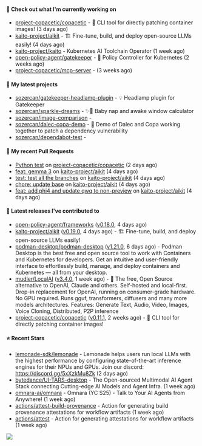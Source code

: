 #### 👷 Check out what I'm currently working on

- [project-copacetic/copacetic](https://github.com/project-copacetic/copacetic) - 🧵 CLI tool for directly patching container images! (3 days ago)
- [kaito-project/aikit](https://github.com/kaito-project/aikit) - 🏗️ Fine-tune, build, and deploy open-source LLMs easily! (4 days ago)
- [kaito-project/kaito](https://github.com/kaito-project/kaito) - Kubernetes AI Toolchain Operator (1 week ago)
- [open-policy-agent/gatekeeper](https://github.com/open-policy-agent/gatekeeper) - 🐊 Policy Controller for Kubernetes (2 weeks ago)
- [project-copacetic/mcp-server](https://github.com/project-copacetic/mcp-server) -  (3 weeks ago)

#### 🌱 My latest projects

- [sozercan/gatekeeper-headlamp-plugin](https://github.com/sozercan/gatekeeper-headlamp-plugin) - 💡 Headlamp plugin for Gatekeeper
- [sozercan/sparkle-dreams](https://github.com/sozercan/sparkle-dreams) - ✨🌙 Baby nap and awake window calculator
- [sozercan/image-comparison](https://github.com/sozercan/image-comparison) - 
- [sozercan/dalec-copa-demo](https://github.com/sozercan/dalec-copa-demo) - 🤝 Demo of Dalec and Copa working together to patch a dependency vulnerability
- [sozercan/dependabot-test](https://github.com/sozercan/dependabot-test) - 

#### 🔨 My recent Pull Requests

- [Python test](https://github.com/project-copacetic/copacetic/pull/1266) on [project-copacetic/copacetic](https://github.com/project-copacetic/copacetic) (2 days ago)
- [feat: gemma 3](https://github.com/kaito-project/aikit/pull/611) on [kaito-project/aikit](https://github.com/kaito-project/aikit) (4 days ago)
- [test: test all the branches](https://github.com/kaito-project/aikit/pull/608) on [kaito-project/aikit](https://github.com/kaito-project/aikit) (4 days ago)
- [chore: update base](https://github.com/kaito-project/aikit/pull/602) on [kaito-project/aikit](https://github.com/kaito-project/aikit) (4 days ago)
- [feat: add phi4 and update qwq to non-preview](https://github.com/kaito-project/aikit/pull/601) on [kaito-project/aikit](https://github.com/kaito-project/aikit) (4 days ago)

#### 🚀 Latest releases I've contributed to

- [open-policy-agent/frameworks](https://github.com/open-policy-agent/frameworks) ([v0.18.0](https://github.com/open-policy-agent/frameworks/releases/tag/v0.18.0), 4 days ago)
- [kaito-project/aikit](https://github.com/kaito-project/aikit) ([v0.19.0](https://github.com/kaito-project/aikit/releases/tag/v0.19.0), 4 days ago) - 🏗️ Fine-tune, build, and deploy open-source LLMs easily!
- [podman-desktop/podman-desktop](https://github.com/podman-desktop/podman-desktop) ([v1.21.0](https://github.com/podman-desktop/podman-desktop/releases/tag/v1.21.0), 6 days ago) - Podman Desktop is the best free and open source tool to work with Containers and Kubernetes for developers. Get an intuitive and user-friendly interface to effortlessly build, manage, and deploy containers and Kubernetes — all from your desktop.
- [mudler/LocalAI](https://github.com/mudler/LocalAI) ([v3.4.0](https://github.com/mudler/LocalAI/releases/tag/v3.4.0), 1 week ago) - :robot: The free, Open Source alternative to OpenAI, Claude and others. Self-hosted and local-first. Drop-in replacement for OpenAI,  running on consumer-grade hardware. No GPU required. Runs gguf, transformers, diffusers and many more models architectures. Features: Generate Text, Audio, Video, Images, Voice Cloning, Distributed, P2P inference
- [project-copacetic/copacetic](https://github.com/project-copacetic/copacetic) ([v0.11.1](https://github.com/project-copacetic/copacetic/releases/tag/v0.11.1), 2 weeks ago) - 🧵 CLI tool for directly patching container images!

#### ⭐ Recent Stars

- [lemonade-sdk/lemonade](https://github.com/lemonade-sdk/lemonade) - Lemonade helps users run local LLMs with the highest performance by configuring state-of-the-art inference engines for their NPUs and GPUs. Join our discord: https://discord.gg/5xXzkMu8Zk (2 days ago)
- [bytedance/UI-TARS-desktop](https://github.com/bytedance/UI-TARS-desktop) - The Open-sourced Multimodal AI Agent Stack connecting Cutting-edge AI Models and Agent Infra. (1 week ago)
- [omnara-ai/omnara](https://github.com/omnara-ai/omnara) - Omnara (YC S25) - Talk to Your AI Agents from Anywhere! (1 week ago)
- [actions/attest-build-provenance](https://github.com/actions/attest-build-provenance) - Action for generating build provenance attestations for workflow artifacts (1 week ago)
- [actions/attest](https://github.com/actions/attest) - Action for generating attestations for workflow artifacts (1 week ago)

![](https://github-readme-stats.vercel.app/api?username=sozercan&theme=vision-friendly-dark&hide_border=false&include_all_commits=true&count_private=true)

